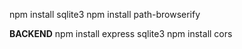 
npm install sqlite3
npm install path-browserify


**BACKEND**
npm install express sqlite3
npm install cors